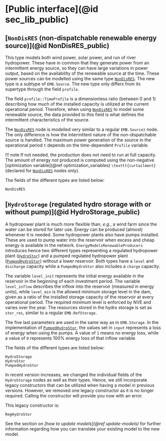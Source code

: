 # [Public interface](@id sec_lib_public)

## [`NonDisRES` (non-dispatchable renewable energy source)](@id NonDisRES_public)

This type models both wind power, solar power, and run of river hydropower.
These have in common that they generate power from an intermittent energy source, so they can have large variations in power output, based on the availability of the renewable source at the time.
These power sources can be modelled using the same type [`NonDisRES`](@ref).
The new type is a subtype of `EMB.Source`. The new type only differs from its supertype through the field `profile`.

The field `profile::TimeProfile` is a dimensionless ratio (between 0 and 1) describing how much of the installed capacity is utilized at the current operational period.
Therefore, when using [`NonDisRES`](@ref) to model some renewable source, the data provided to this field is what defines the intermittent characteristics of the source.

The [`NonDisRES`](@ref) node is modelled very similar to a regular `EMB.Source}` node. The only difference is how the intermittent nature of the non-dispatchable source is handled. The maximum power generation of the source in the operational period ``t`` depends on the time-dependent `Profile` variable.

!!! note
    If not needed, the production does not need to run at full capacity. The amount of energy *not* produced is computed using the non-negative [optimization variable](@ref optimization_variables) ``\texttt{curtailment}`` (declared for [`NonDisRES`](@ref) nodes only).

The fields of the different types are listed below:

```@docs
NonDisRES
```

## [`HydroStorage` (regulated hydro storage with or without pump)](@id HydroStorage_public)

A hydropower plant is much more flexible than, *e.g.*, a wind farm since the water can be stored for later use.
Energy can be produced (almost) whenever it is needed.
Some hydropower plants also have pumps installed.
These are used to pump water into the reservoir when excess and cheap energy is available in the network.
`EnergyModelsRenewableProducers` introduces hence two different types representing a regulated hydropower plant ([`HydroStor`](@ref)) and a pumped regulated hydropower plant ([`PumpedHydroStor`](@ref)) without a lower reservoir.
Both types have a `level` and `discharge` capacity while a `PumpedHydroStor` also includes a `charge` capacity.

The variable `level_init` represents the initial energy available in the reservoir in the beginning of each investment period.
The variable `level_inflow` describes the inflow into the reservoir (measured in energy units), while `level_min` is the allowed minimum storage level in the dam, given as a ratio of the installed storage capacity of the reservoir at
every operational period.
The required minimum level is enforced by NVE and varies over the year.
The resources stored in the hydro storage is set as `stor_res`, similar to a regular `EMB.RefStorage`.

The five last parameters are used in the same way as in `EMB.Storage`.
In the implementation of [`PumpedHydroStor`](@ref), the values set in `input` represents a loss of energy when using the pumps.
A value of `1` means no energy loss, while a value of `0` represents 100% energy loss of that inflow variable.

The fields of the different types are listed below:

```@docs
HydroStorage
HydroStor
PumpedHydroStor
```

In recent version increases, we changed the individual fields of the `HydroStorage` nodes as well as their types.
Hence, we still incorporate legacy constructors that can be utilized when having a model in previous versions.
However, we removed one legacy constructor as it is no longer required.
Calling the constructor will provide you now with an error.

This legacy constructor is:

```@docs
RegHydroStor
```

See the section on *[how to update models](@ref update-models)* for further information regarding how you can translate your existing model to the new model.
